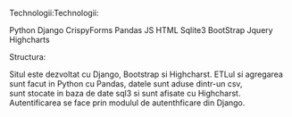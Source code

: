 Technologii:Technologii:

Python
Django
CrispyForms
Pandas
JS
HTML
Sqlite3
BootStrap
Jquery
Highcharts	

Structura:

Situl este dezvoltat cu Django, Bootstrap si Highcharst. 
ETLul si agregarea sunt facut in Python cu Pandas, datele sunt aduse dintr-un csv,  
sunt stocate in baza de date sql3 si sunt afisate cu Highcharst.  
Autentificarea se face prin modulul de autenthficare din Django.
